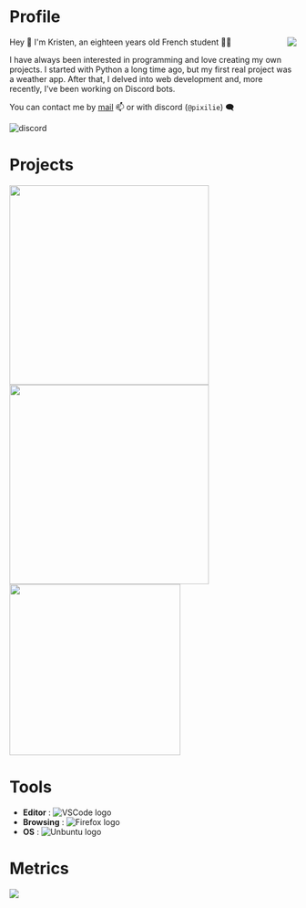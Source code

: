 # Profile

<img align="right" src="https://github-readme-stats.vercel.app/api?username=pixilie&show_icons=true&theme=dracula&hide_border=true" />
Hey 👋 I'm Kristen, an eighteen years old French student 👨‍🎓

I have always been interested in programming and love creating my own projects. I started with Python a long time ago, but my first real project was a weather app. After that, I delved into web development and, more recently, I've been working on Discord bots.

You can contact me by [mail](mailto:kristen.couty@gmail.com) 📫 or with discord (`@pixilie`) 🗨️

![discord](https://img.shields.io/badge/:badgeContent?style=flat&logo=discord)

# Projects

<a href="https://github.com/Pixilie/VocalTimeCounter">
  <img width=350 align="center" src="https://github-readme-stats.vercel.app/api/pin/?username=pixilie&repo=VocalTimeCounter&theme=dracula&hide_border=true" />
</a>
<a href="https://github.com/Pixilie/SteamBot">
  <img width=350 align="center" src="https://github-readme-stats.vercel.app/api/pin/?username=pixilie&repo=SteamBot&theme=dracula&hide_border=true" />
</a>
<a href="https://github.com/Pixilie/Traffic_Lights">
  <img width=300 align="center" src="https://github-readme-stats.vercel.app/api/pin/?username=pixilie&repo=Traffic_Lights&theme=dracula&hide_border=true" />
</a>

# Tools

- **Editor** : ![VSCode logo](https://img.shields.io/badge/-VSCode-3b87e2?style=flat-square&logo=&logoColor=white)
- **Browsing** : ![Firefox logo](https://img.shields.io/badge/-Firefox-FF7139?style=flat-square&logo=firefox&logoColor=white)
- **OS** : ![Unbuntu logo](https://img.shields.io/badge/-Ubuntu-FF7139?style=flat-square&logo=ubuntu&logoColor=white)

# Metrics
<img align="left" src="https://github-readme-stats.vercel.app/api/top-langs/?username=pixilie&layout=compact&theme=dracula&hide_border=true" />
